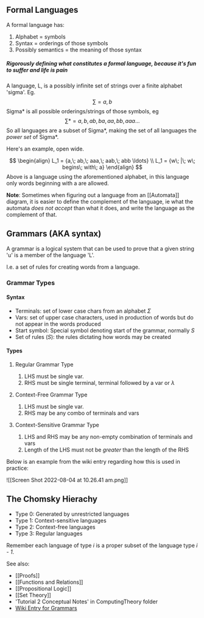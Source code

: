 ## Formal Languages

A formal language has:
1. Alphabet = symbols
2. Syntax = orderings of those symbols
3. Possibly semantics = the meaning of those syntax

##### Rigorously defining what constitutes a formal language, because it's fun to suffer and life is pain

A language, L, is a possibly infinite set of strings over a finite alphabet 'sigma'. Eg.
$$
\sum = {a,b}
$$
Sigma* is all possible orderings/strings of those symbols, eg
$$
\sum* = {a, b, ab, ba, aa, bb, aaa...}
$$
So all languages are a subset of Sigma*, making the set of all languages the *power set* of Sigma*.

Here's an example, open wide.  

$$
\begin{align}
L_1 = {a,\; ab,\; aaa,\; aab,\; abb \ldots} \\
L_1 = {w\; |\; w\; begins\; with\; a} 
\end{align}
$$
Above is a language using the aforementioned alphabet, in this language only words beginning with a are allowed.

**Note**: 
	Sometimes when figuring out a language from an [[Automata]] diagram, it is easier to define the complement of the language, ie what the automata *does not accept* than what it does, and write the language as the complement of that.

## Grammars (AKA syntax)

A grammar is a logical system that can be used to prove that a given string 'u' is a member of the language 'L'. 

I.e. a set of rules for creating words from a language.

### Grammar Types

#### Syntax
- Terminals: set of lower case chars from an alphabet $\Sigma$
- Vars: set of upper case characters, used in production of words but do not appear in the words produced
- Start symbol: Special symbol denoting start of the grammar, normally *S*
- Set of rules (*S*): the rules dictating how words may be created

#### Types
1. Regular Grammar Type
	1. LHS must be single var.
	2. RHS must be single terminal, terminal followed by a var or $\lambda$

2. Context-Free Grammar Type
	1. LHS must be single var.
	2. RHS may be any combo of terminals and vars

3. Context-Sensitive Grammar Type
	1. LHS and RHS may be any non-empty combination of terminals and vars
	2. Length of the LHS must not be *greater* than the length of the RHS

Below is an example from the wiki entry regarding how this is used in practice:

![[Screen Shot 2022-08-04 at 10.26.41 am.png]]


## The Chomsky Hierachy

- Type 0: Generated by unrestricted languages
- Type 1: Context-sensitive languages
- Type 2: Context-free languages
- Type 3: Regular languages

Remember each language of type *i* is a proper subset of the language type *i - 1*.


See also:
- [[Proofs]]
- [[Functions and Relations]]
- [[Propositional Logic]]
- [[Set Theory]]
- 'Tutorial 2 Conceptual Notes' in ComputingTheory folder
- [Wiki Entry for Grammars](https://en.wikipedia.org/wiki/Formal_grammar)

